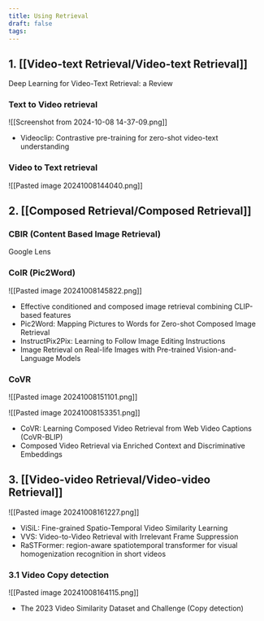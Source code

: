```yaml
---
title: Using Retrieval
draft: false
tags:
---
```


## 1. [[Video-text Retrieval/Video-text Retrieval]]

Deep Learning for Video-Text Retrieval: a Review
### Text to Video retrieval
![[Screenshot from 2024-10-08 14-37-09.png]]

- Videoclip: Contrastive pre-training for zero-shot video-text understanding
### Video to Text retrieval
![[Pasted image 20241008144040.png]]

## 2. [[Composed Retrieval/Composed Retrieval]]

### CBIR (Content Based Image Retrieval)
Google Lens
### CoIR (Pic2Word)
![[Pasted image 20241008145822.png]]

- Effective conditioned and composed image retrieval combining CLIP-based features
- Pic2Word: Mapping Pictures to Words for Zero-shot Composed Image Retrieval
- InstructPix2Pix: Learning to Follow Image Editing Instructions
- Image Retrieval on Real-life Images with Pre-trained Vision-and-Language Models

### CoVR
![[Pasted image 20241008151101.png]]

![[Pasted image 20241008153351.png]]

- CoVR: Learning Composed Video Retrieval from Web Video Captions (CoVR-BLIP)
- Composed Video Retrieval via Enriched Context and Discriminative Embeddings

## 3. [[Video-video Retrieval/Video-video Retrieval]]

![[Pasted image 20241008161227.png]]

- ViSiL: Fine-grained Spatio-Temporal Video Similarity Learning
- VVS: Video-to-Video Retrieval with Irrelevant Frame Suppression
- RaSTFormer: region-aware spatiotemporal transformer for visual homogenization recognition in short videos
### 3.1 Video Copy detection
![[Pasted image 20241008164115.png]]

- The 2023 Video Similarity Dataset and Challenge (Copy detection)